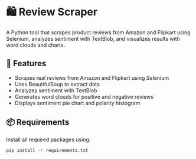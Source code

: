 # 🛍️ Review Scraper

A Python tool that scrapes product reviews from Amazon and Flipkart using Selenium, analyzes sentiment with TextBlob, and visualizes results with word clouds and charts.

## 🚀 Features
- Scrapes real reviews from Amazon and Flipkart using Selenium
- Uses BeautifulSoup to extract data
- Analyzes sentiment with TextBlob
- Generates word clouds for positive and negative reviews
- Displays sentiment pie chart and polarity histogram

## 📦 Requirements

Install all required packages using:

```bash
pip install -r requirements.txt
